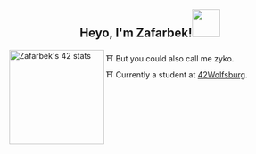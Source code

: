 <h2 align="center">Heyo, I'm Zafarbek!<img src='https://github.com/zyunusov/zyunusov/blob/main/dslr-funny.gif' width='50'></h2>  
<img align='left' src="https://badge42.vercel.app/api/v2/cl9cu4g4d00210hmjktef2xft/stats?cursusId=21&coalitionId=149" alt="Zafarbek's 42 stats" height="170"/>

⛩️ But you could also call me zyko.  
⛩️ Currently a student at <a href="https://42wolfsburg.de/">42Wolfsburg</a>.  
